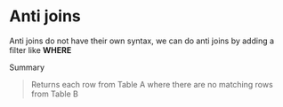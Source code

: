 # Anti joins

Anti joins do not have their own syntax, we can do anti joins by adding a filter like **WHERE** 

Summary
> Returns each row from Table A where there are no matching rows from Table B